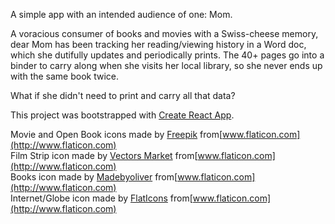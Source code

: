 A simple app with an intended audience of one: Mom.  

A voracious consumer of books and movies with a Swiss-cheese memory, dear Mom has been tracking her reading/viewing history in a Word doc, which she dutifully updates and periodically prints.  The 40+ pages go into a binder to carry along when she visits her local library, so she never ends up with the same book twice.

What if she didn't need to print and carry all that data?  


This project was bootstrapped with [Create React App](https://github.com/facebookincubator/create-react-app).

Movie and Open Book icons made by [Freepik](http://www.freepik.com/) from[www.flaticon.com](http://www.flaticon.com)  
Film Strip icon made by [Vectors Market](http://www.vectorsmarket.com/) from[www.flaticon.com](http://www.flaticon.com)  
Books icon made by [Madebyoliver](http://www.flaticon.com/authors/madebyoliver) from[www.flaticon.com](http://www.flaticon.com)  
Internet/Globe icon made by [FlatIcons](http://www.flaticon.com) from[www.flaticon.com](http://www.flaticon.com)
